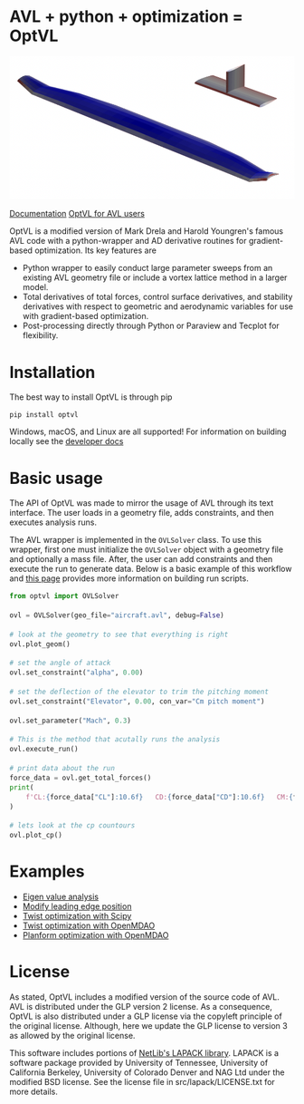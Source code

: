 # AVL + python + optimization = OptVL
![iso cp view](docs/figures/aircraft_cp_iso.png)
<!-- [![Downloads](https://static.pepy.tech/badge/optvl)](https://pepy.tech/project/optvl) -->
[Documentation](https://joanibal.github.io/OptVL/)
[OptVL for AVL users](https://joanibal.github.io/OptVL/optvl_api)

OptVL is a modified version of Mark Drela and Harold Youngren's famous AVL code with a python-wrapper and AD derivative routines for gradient-based optimization.
Its key features are
- Python wrapper to easily conduct large parameter sweeps from an existing AVL geometry file or include a vortex lattice method in a larger model.
- Total derivatives of total forces, control surface derivatives, and stability derivatives with respect to geometric and aerodynamic variables for use with gradient-based optimization.
- Post-processing directly through Python or Paraview and Tecplot for flexibility. 

# Installation
The best way to install OptVL is through pip
```
pip install optvl
```
Windows, macOS, and Linux are all supported!
For information on building locally see the [developer docs](https://joanibal.github.io/OptVL/building_optvl_locally/)

# Basic usage
The API of OptVL was made to mirror the usage of AVL through its text interface. 
The user loads in a geometry file, adds constraints, and then executes analysis runs.

The AVL wrapper is implemented in the `OVLSolver` class. 
To use this wrapper, first one must initialize the `OVLSolver` object with a geometry file and optionally a mass file. 
After, the user can add constraints and then execute the run to generate data. 
Below is a basic example of this workflow and [this page](https://joanibal.github.io/OptVL/making_a_script/) provides more information on building run scripts. 

```python
from optvl import OVLSolver

ovl = OVLSolver(geo_file="aircraft.avl", debug=False)

# look at the geometry to see that everything is right
ovl.plot_geom()

# set the angle of attack
ovl.set_constraint("alpha", 0.00)

# set the deflection of the elevator to trim the pitching moment
ovl.set_constraint("Elevator", 0.00, con_var="Cm pitch moment")

ovl.set_parameter("Mach", 0.3)

# This is the method that acutally runs the analysis
ovl.execute_run()

# print data about the run 
force_data = ovl.get_total_forces()
print(
    f'CL:{force_data["CL"]:10.6f}   CD:{force_data["CD"]:10.6f}   CM:{force_data["CM"]:10.6f}'
)

# lets look at the cp countours 
ovl.plot_cp()
```

# Examples
- [Eigen value analysis](https://joanibal.github.io/OptVL/modal_analysis/)
- [Modify leading edge position](https://joanibal.github.io/OptVL/parameter_sweeps/)
- [Twist optimization with Scipy](https://joanibal.github.io/OptVL/optimization_setup_scipy/)
- [Twist optimization with OpenMDAO](https://joanibal.github.io/OptVL/optimization_setup_om/)
- [Planform optimization with OpenMDAO](https://joanibal.github.io/OptVL/planform_optimization/)

# License

As stated, OptVL includes a modified version of the source code of AVL.
AVL is distributed under the GLP version 2 license.
As a consequence, OptVL is also distributed under a GLP license via the copyleft principle of the original license. 
Although, here we update the GLP license to version 3 as allowed by the original license. 

This software includes portions of [NetLib's LAPACK library](https://www.netlib.org/lapack/). LAPACK is a software package provided by University of Tennessee, University of California Berkeley, University of Colorado Denver and NAG Ltd under the modified BSD license.  See the license file in src/lapack/LICENSE.txt for more details.